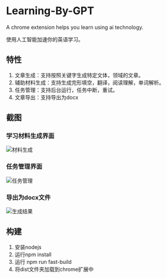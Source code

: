 # Learning-By-GPT
A chrome extension helps you learn using ai technology.

使用人工智能加速你的英语学习。
## 特性
1. 文章生成：支持按照关键字生成特定文体，领域的文章。
2. 辅助材料生成：支持生成完形填空，翻译，阅读理解，单词解析。
3. 任务管理：支持后台运行，任务中断，重试。
4. 文章导出：支持导出为docx
## 截图
### 学习材料生成界面
![材料生成](https://raw.githubusercontent.com/lxfater/Learning-By-GPT/main/screenshots/gen.png)
### 任务管理界面
![任务管理](https://raw.githubusercontent.com/lxfater/Learning-By-GPT/main/screenshots/tasks.png)
### 导出为docx文件
![生成结果](https://raw.githubusercontent.com/lxfater/Learning-By-GPT/main/screenshots/doc.png)

## 构建
1. 安装nodejs
2. 运行npm install
3. 运行 npm run fast-build
4. 将dist文件夹加载到chrome扩展中
